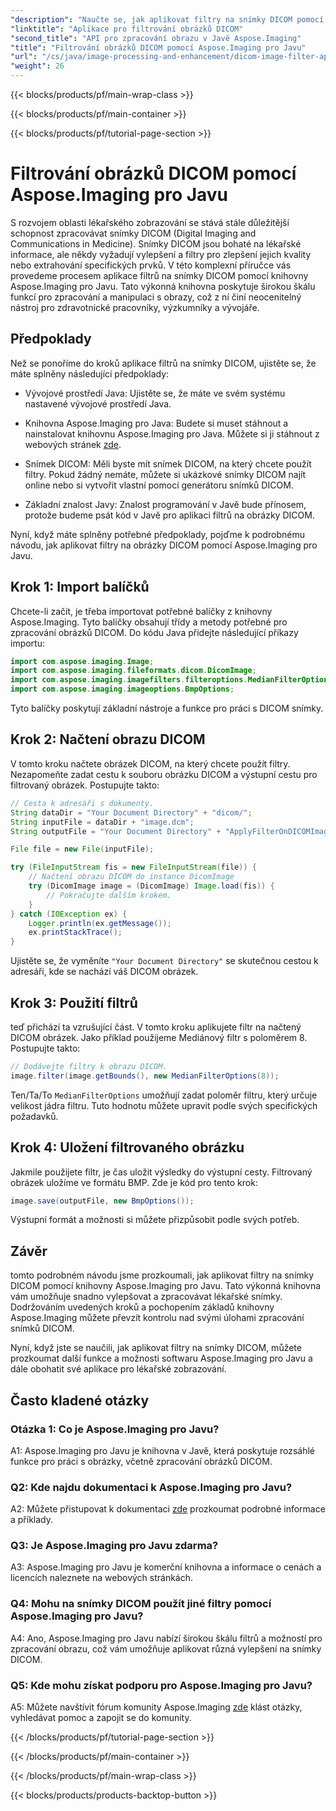 ```yaml
---
"description": "Naučte se, jak aplikovat filtry na snímky DICOM pomocí Aspose.Imaging pro Javu. Snadno vylepšete lékařské zobrazování."
"linktitle": "Aplikace pro filtrování obrázků DICOM"
"second_title": "API pro zpracování obrazu v Javě Aspose.Imaging"
"title": "Filtrování obrázků DICOM pomocí Aspose.Imaging pro Javu"
"url": "/cs/java/image-processing-and-enhancement/dicom-image-filter-application/"
"weight": 26
---
```


{{< blocks/products/pf/main-wrap-class >}}

{{< blocks/products/pf/main-container >}}

{{< blocks/products/pf/tutorial-page-section >}}

# Filtrování obrázků DICOM pomocí Aspose.Imaging pro Javu

S rozvojem oblasti lékařského zobrazování se stává stále důležitější schopnost zpracovávat snímky DICOM (Digital Imaging and Communications in Medicine). Snímky DICOM jsou bohaté na lékařské informace, ale někdy vyžadují vylepšení a filtry pro zlepšení jejich kvality nebo extrahování specifických prvků. V této komplexní příručce vás provedeme procesem aplikace filtrů na snímky DICOM pomocí knihovny Aspose.Imaging pro Javu. Tato výkonná knihovna poskytuje širokou škálu funkcí pro zpracování a manipulaci s obrazy, což z ní činí neocenitelný nástroj pro zdravotnické pracovníky, výzkumníky a vývojáře.

## Předpoklady

Než se ponoříme do kroků aplikace filtrů na snímky DICOM, ujistěte se, že máte splněny následující předpoklady:

- Vývojové prostředí Java: Ujistěte se, že máte ve svém systému nastavené vývojové prostředí Java.

- Knihovna Aspose.Imaging pro Java: Budete si muset stáhnout a nainstalovat knihovnu Aspose.Imaging pro Java. Můžete si ji stáhnout z webových stránek [zde](https://releases.aspose.com/imaging/java/).

- Snímek DICOM: Měli byste mít snímek DICOM, na který chcete použít filtry. Pokud žádný nemáte, můžete si ukázkové snímky DICOM najít online nebo si vytvořit vlastní pomocí generátoru snímků DICOM.

- Základní znalost Javy: Znalost programování v Javě bude přínosem, protože budeme psát kód v Javě pro aplikaci filtrů na obrázky DICOM.

Nyní, když máte splněny potřebné předpoklady, pojďme k podrobnému návodu, jak aplikovat filtry na obrázky DICOM pomocí Aspose.Imaging pro Javu.

## Krok 1: Import balíčků

Chcete-li začít, je třeba importovat potřebné balíčky z knihovny Aspose.Imaging. Tyto balíčky obsahují třídy a metody potřebné pro zpracování obrázků DICOM. Do kódu Java přidejte následující příkazy importu:

```java
import com.aspose.imaging.Image;
import com.aspose.imaging.fileformats.dicom.DicomImage;
import com.aspose.imaging.imagefilters.filteroptions.MedianFilterOptions;
import com.aspose.imaging.imageoptions.BmpOptions;
```

Tyto balíčky poskytují základní nástroje a funkce pro práci s DICOM snímky.

## Krok 2: Načtení obrazu DICOM

V tomto kroku načtete obrázek DICOM, na který chcete použít filtry. Nezapomeňte zadat cestu k souboru obrázku DICOM a výstupní cestu pro filtrovaný obrázek. Postupujte takto:

```java
// Cesta k adresáři s dokumenty.
String dataDir = "Your Document Directory" + "dicom/";
String inputFile = dataDir + "image.dcm";
String outputFile = "Your Document Directory" + "ApplyFilterOnDICOMImage_out.bmp";

File file = new File(inputFile);

try (FileInputStream fis = new FileInputStream(file)) {
    // Načtení obrazu DICOM do instance DicomImage
    try (DicomImage image = (DicomImage) Image.load(fis)) {
        // Pokračujte dalším krokem.
    }
} catch (IOException ex) {
    Logger.println(ex.getMessage());
    ex.printStackTrace();
}
```

Ujistěte se, že vyměníte `"Your Document Directory"` se skutečnou cestou k adresáři, kde se nachází váš DICOM obrázek.

## Krok 3: Použití filtrů

teď přichází ta vzrušující část. V tomto kroku aplikujete filtr na načtený DICOM obrázek. Jako příklad použijeme Mediánový filtr s poloměrem 8. Postupujte takto:

```java
// Dodávejte filtry k obrazu DICOM.
image.filter(image.getBounds(), new MedianFilterOptions(8));
```

Ten/Ta/To `MedianFilterOptions` umožňují zadat poloměr filtru, který určuje velikost jádra filtru. Tuto hodnotu můžete upravit podle svých specifických požadavků.

## Krok 4: Uložení filtrovaného obrázku

Jakmile použijete filtr, je čas uložit výsledky do výstupní cesty. Filtrovaný obrázek uložíme ve formátu BMP. Zde je kód pro tento krok:

```java
image.save(outputFile, new BmpOptions());
```

Výstupní formát a možnosti si můžete přizpůsobit podle svých potřeb.

## Závěr

tomto podrobném návodu jsme prozkoumali, jak aplikovat filtry na snímky DICOM pomocí knihovny Aspose.Imaging pro Javu. Tato výkonná knihovna vám umožňuje snadno vylepšovat a zpracovávat lékařské snímky. Dodržováním uvedených kroků a pochopením základů knihovny Aspose.Imaging můžete převzít kontrolu nad svými úlohami zpracování snímků DICOM.

Nyní, když jste se naučili, jak aplikovat filtry na snímky DICOM, můžete prozkoumat další funkce a možnosti softwaru Aspose.Imaging pro Javu a dále obohatit své aplikace pro lékařské zobrazování.

## Často kladené otázky

### Otázka 1: Co je Aspose.Imaging pro Javu?

A1: Aspose.Imaging pro Javu je knihovna v Javě, která poskytuje rozsáhlé funkce pro práci s obrázky, včetně zpracování obrázků DICOM.

### Q2: Kde najdu dokumentaci k Aspose.Imaging pro Javu?

A2: Můžete přistupovat k dokumentaci [zde](https://reference.aspose.com/imaging/java/) prozkoumat podrobné informace a příklady.

### Q3: Je Aspose.Imaging pro Javu zdarma?

A3: Aspose.Imaging pro Javu je komerční knihovna a informace o cenách a licencích naleznete na webových stránkách.

### Q4: Mohu na snímky DICOM použít jiné filtry pomocí Aspose.Imaging pro Javu?

A4: Ano, Aspose.Imaging pro Javu nabízí širokou škálu filtrů a možností pro zpracování obrazu, což vám umožňuje aplikovat různá vylepšení na snímky DICOM.

### Q5: Kde mohu získat podporu pro Aspose.Imaging pro Javu?

A5: Můžete navštívit fórum komunity Aspose.Imaging [zde](https://forum.aspose.com/) klást otázky, vyhledávat pomoc a zapojit se do komunity.

{{< /blocks/products/pf/tutorial-page-section >}}

{{< /blocks/products/pf/main-container >}}

{{< /blocks/products/pf/main-wrap-class >}}

{{< blocks/products/products-backtop-button >}}
